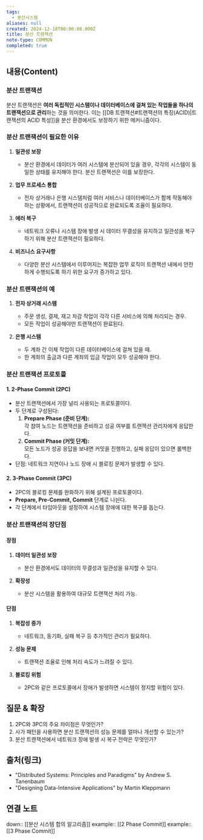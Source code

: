 ```yaml
---
tags:
  - 분산시스템
aliases: null
created: 2024-12-18T00:00:00.000Z
title: 분산 트랜잭션
note-type: COMMON
completed: true
---
```


## 내용(Content)

### 분산 트랜잭션

분산 트랜잭션은 **여러 독립적인 시스템이나 데이터베이스에 걸쳐 있는 작업들을 하나의 트랜잭션으로 관리**하는 것을 의미한다. 이는 [[DB 트랜잭션#트랜잭션의 특징(ACID)|트랜잭션의 ACID 특성]]을 분산 환경에서도 보장하기 위한 메커니즘이다.

### 분산 트랜잭션이 필요한 이유

1. **일관성 보장**
    - 분산 환경에서 데이터가 여러 시스템에 분산되어 있을 경우, 각각의 시스템이 동일한 상태를 유지해야 한다. 분산 트랜잭션은 이를 보장한다.

2. **업무 프로세스 통합**
    - 전자 상거래나 은행 시스템처럼 여러 서비스나 데이터베이스가 함께 작동해야 하는 상황에서, 트랜잭션이 성공적으로 완료되도록 조율이 필요하다.
        
3. **에러 복구**
    - 네트워크 오류나 시스템 장애 발생 시 데이터 무결성을 유지하고 일관성을 복구하기 위해 분산 트랜잭션이 필요하다.

4. **비즈니스 요구사항**
    - 다양한 분산 시스템에서 이루어지는 복잡한 업무 로직이 트랜잭션 내에서 안전하게 수행되도록 하기 위한 요구가 증가하고 있다.

### 분산 트랜잭션의 예

1. **전자 상거래 시스템**
    
    - 주문 생성, 결제, 재고 차감 작업이 각각 다른 서비스에 의해 처리되는 경우.
    - 모든 작업이 성공해야만 트랜잭션이 완료된다.
        
2. **은행 시스템**
    
    - 두 계좌 간 이체 작업이 다른 데이터베이스에 걸쳐 있을 때.
    - 한 계좌의 출금과 다른 계좌의 입금 작업이 모두 성공해야 한다.

### 분산 트랜잭션 프로토콜

#### 1. 2-Phase Commit (2PC)

- 분산 트랜잭션에서 가장 널리 사용되는 프로토콜이다.
- 두 단계로 구성된다:
    1. **Prepare Phase (준비 단계):**  
        각 참여 노드는 트랜잭션을 준비하고 성공 여부를 트랜잭션 관리자에게 응답한다.
    2. **Commit Phase (커밋 단계):**  
        모든 노드가 성공 응답을 보내면 커밋을 진행하고, 실패 응답이 있으면 롤백한다.
- 단점: 네트워크 지연이나 노드 장애 시 블로킹 문제가 발생할 수 있다.
    

#### 2. 3-Phase Commit (3PC)

- 2PC의 블로킹 문제를 완화하기 위해 설계된 프로토콜이다.
- **Prepare, Pre-Commit, Commit** 단계로 나뉜다.
- 각 단계에서 타임아웃을 설정하여 시스템 장애에 대한 복구를 돕는다.


### 분산 트랜잭션의 장단점

#### 장점

1. **데이터 일관성 보장**
    - 분산 환경에서도 데이터의 무결성과 일관성을 유지할 수 있다.

2. **확장성**
    - 분산 시스템을 활용하여 대규모 트랜잭션 처리 가능.
        

#### 단점

1. **복잡성 증가**
    - 네트워크, 동기화, 실패 복구 등 추가적인 관리가 필요하다.

2. **성능 문제**
    - 트랜잭션 조율로 인해 처리 속도가 느려질 수 있다.
        
3. **블로킹 위험**
    - 2PC와 같은 프로토콜에서 장애가 발생하면 시스템이 정지할 위험이 있다.

## 질문 & 확장

1. 2PC와 3PC의 주요 차이점은 무엇인가?
2. 사가 패턴을 사용하면 분산 트랜잭션의 성능 문제를 얼마나 개선할 수 있는가?
3. 분산 트랜잭션에서 네트워크 장애 발생 시 복구 전략은 무엇인가?

## 출처(링크)

- "Distributed Systems: Principles and Paradigms" by Andrew S. Tanenbaum
- "Designing Data-Intensive Applications" by Martin Kleppmann

## 연결 노트
down:: [[분산 시스템 합의 알고리즘]]
example:: [[2 Phase Commit]]
example:: [[3 Phase Commit]]







